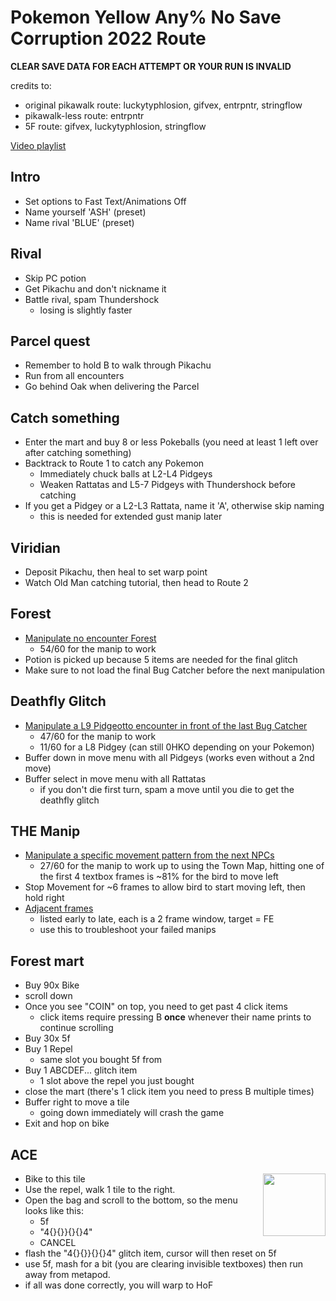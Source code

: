 # Pokemon Yellow Any% No Save Corruption 2022 Route
**CLEAR SAVE DATA FOR EACH ATTEMPT OR YOUR RUN IS INVALID**

credits to:
- original pikawalk route: luckytyphlosion, gifvex, entrpntr, stringflow
- pikawalk-less route: entrpntr
- 5F route: gifvex, luckytyphlosion, stringflow

[Video playlist](https://youtube.com/playlist?list=PL2AJLbxMcDHftGOxRKpQleHuaBaTE9Njs)

## Intro
-  Set options to Fast Text/Animations Off
- Name yourself 'ASH' (preset)
- Name rival 'BLUE' (preset)

## Rival

- Skip PC potion
- Get Pikachu and don't nickname it
- Battle rival, spam Thundershock
  - losing is slightly faster

## Parcel quest
- Remember to hold B to walk through Pikachu
- Run from all encounters
- Go behind Oak when delivering the Parcel

## Catch something
- Enter the mart and buy 8 or less Pokeballs (you need at least 1 left over after catching something)
- Backtrack to Route 1 to catch any Pokemon
  - Immediately chuck balls at L2-L4 Pidgeys
  - Weaken Rattatas and L5-7 Pidgeys with Thundershock before catching
- If you get a Pidgey or a L2-L3 Rattata, name it 'A', otherwise skip naming
  - this is needed for extended gust manip later

## Viridian
- Deposit Pikachu, then heal to set warp point  
- Watch Old Man catching tutorial, then head to Route 2

## Forest
- [Manipulate no encounter Forest](https://www.youtube.com/watch?v=KDRDvVE3VN4)
  - 54/60 for the manip to work
- Potion is picked up because 5 items are needed for the final glitch
- Make sure to not load the final Bug Catcher before the next manipulation

## Deathfly Glitch
- [Manipulate a L9 Pidgeotto encounter in front of the last Bug Catcher](https://www.youtube.com/watch?v=DoPt1pxHPTo)
  - 47/60 for the manip to work
  - 11/60 for a L8 Pidgey (can still 0HKO depending on your Pokemon)
- Buffer down in move menu with all Pidgeys (works even without a 2nd move)
- Buffer select in move menu with all Rattatas
  - if you don't die first turn, spam a move until you die to get the deathfly glitch

## THE Manip
  - [Manipulate a specific movement pattern from the next NPCs](https://www.youtube.com/watch?v=DonALfmjZOk)
    - 27/60 for the manip to work up to using the Town Map, hitting one of the first 4 textbox frames is ~81% for the bird to move left
  - Stop Movement for ~6 frames to allow bird to start moving left, then hold right
  - [Adjacent frames](http://pastebin.com/raw/qBT86ks0)
    - listed early to late, each is a 2 frame window, target = FE
    - use this to troubleshoot your failed manips

## Forest mart
- Buy 90x Bike
- scroll down
- Once you see "COIN" on top, you need to get past 4 click items
  - click items require pressing B **once** whenever their name prints to continue scrolling
- Buy 30x 5f
- Buy 1 Repel
  - same slot you bought 5f from
- Buy 1 ABCDEF... glitch item
  - 1 slot above the repel you just bought
- close the mart (there's 1 click item you need to press B multiple times)
- Buffer right to move a tile
   - going down immediately will crash the game
- Exit and hop on bike

## ACE
- Bike to this tile<img align="right" height="100" src="https://i.imgur.com/XZ9gzxx.png">
- Use the repel, walk 1 tile to the right.
- Open the bag and scroll to the bottom, so the menu looks like this:
  - 5f
  - "4{}{}}{}{}4"
  - CANCEL
- flash the "4{}{}}{}{}4" glitch item, cursor will then reset on 5f
- use 5f, mash for a bit (you are clearing invisible textboxes) then run away from metapod.
- if all was done correctly, you will warp to HoF

